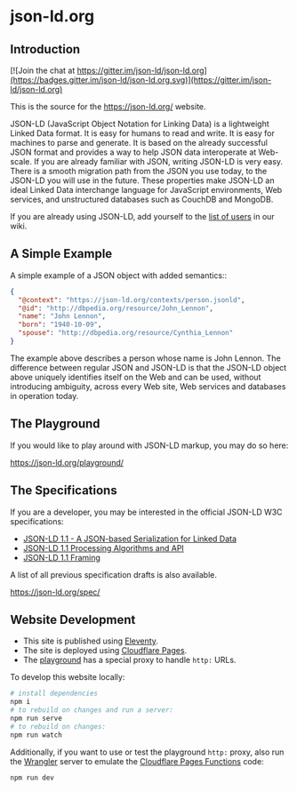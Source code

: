 json-ld.org
===========

Introduction
------------

[![Join the chat at https://gitter.im/json-ld/json-ld.org](https://badges.gitter.im/json-ld/json-ld.org.svg)](https://gitter.im/json-ld/json-ld.org)

This is the source for the https://json-ld.org/ website.

JSON-LD (JavaScript Object Notation for Linking Data) is a lightweight Linked
Data format. It is easy for humans to read and write. It is easy for machines
to parse and generate. It is based on the already successful JSON format and
provides a way to help JSON data interoperate at Web-scale. If you are already
familiar with JSON, writing JSON-LD is very easy. There is a smooth migration
path from the JSON you use today, to the JSON-LD you will use in the future.
These properties make JSON-LD an ideal Linked Data interchange language for
JavaScript environments, Web services, and unstructured databases such as
CouchDB and MongoDB.

If you are already using JSON-LD, add yourself to the [list of users][] in our wiki.


A Simple Example
----------------

A simple example of a JSON object with added semantics::

```json
{
  "@context": "https://json-ld.org/contexts/person.jsonld",
  "@id": "http://dbpedia.org/resource/John_Lennon",
  "name": "John Lennon",
  "born": "1940-10-09",
  "spouse": "http://dbpedia.org/resource/Cynthia_Lennon"
}
```

The example above describes a person whose name is John Lennon. The difference
between regular JSON and JSON-LD is that the JSON-LD object above uniquely
identifies itself on the Web and can be used, without introducing ambiguity,
across every Web site, Web services and databases in operation today.

The Playground
--------------

If you would like to play around with JSON-LD markup, you may do so here:

https://json-ld.org/playground/

The Specifications
------------------

If you are a developer, you may be interested in the official JSON-LD W3C
specifications:

* [JSON-LD 1.1 - A JSON-based Serialization for Linked Data][]
* [JSON-LD 1.1 Processing Algorithms and API][]
* [JSON-LD 1.1 Framing][]

A list of all previous specification drafts is also available.

https://json-ld.org/spec/

Website Development
-------------------

- This site is published using [Eleventy][].
- The site is deployed using [Cloudflare Pages][].
- The [playground][] has a special proxy to handle `http:` URLs.

To develop this website locally:

```sh
# install dependencies
npm i
# to rebuild on changes and run a server:
npm run serve
# to rebuild on changes:
npm run watch
```

Additionally, if you want to use or test the playground `http:` proxy, also run
the [Wrangler][] server to emulate the [Cloudflare Pages Functions][] code:

```sh
npm run dev
```

[Cloudflare Pages Functions]: https://developers.cloudflare.com/pages/functions/
[Cloudflare Pages]: https://pages.cloudflare.com/
[Eleventy]: https://www.11ty.dev/
[JSON-LD 1.1 - A JSON-based Serialization for Linked Data]: http://www.w3.org/TR/json-ld/
[JSON-LD 1.1 Framing]: https://www.w3.org/TR/json-ld-framing/
[JSON-LD 1.1 Processing Algorithms and API]: https://www.w3.org/TR/json-ld-api/
[Wrangler]: https://developers.cloudflare.com/workers/wrangler/
[list of users]: https://github.com/json-ld/json-ld.org/wiki/Users-of-JSON-LD
[playground]: https://json-ld.org/playground/

